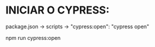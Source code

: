 # INICIAR O CYPRESS:
package.json -> scripts -> "cypress:open": "cypress open"

npm run cypress:open
